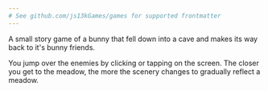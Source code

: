 ```yaml
---
# See github.com/js13kGames/games for supported frontmatter
---
```

A small story game of a bunny that fell down into a cave and makes its way back to it's bunny friends.

You jump over the enemies by clicking or tapping on the screen. The closer you get to the meadow, the more the scenery changes to gradually reflect a meadow.